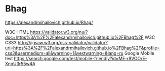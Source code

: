 # Bhag
https://alexandrmihailovich.github.io/Bhag/


W3C HTML https://validator.w3.org/nu/?doc=https%3A%2F%2Falexandrmihailovich.github.io%2FBhag%2F
W3C CSS3 http://jigsaw.w3.org/css-validator/validator?uri=https%3A%2F%2Falexandrmihailovich.github.io%2FBhag%2F&profile=css3&usermedium=all&warning=1&vextwarning=&lang=ru
Google Mobile test https://search.google.com/test/mobile-friendly?id=ME-r8VOOrE-XnoU3r55w4A
